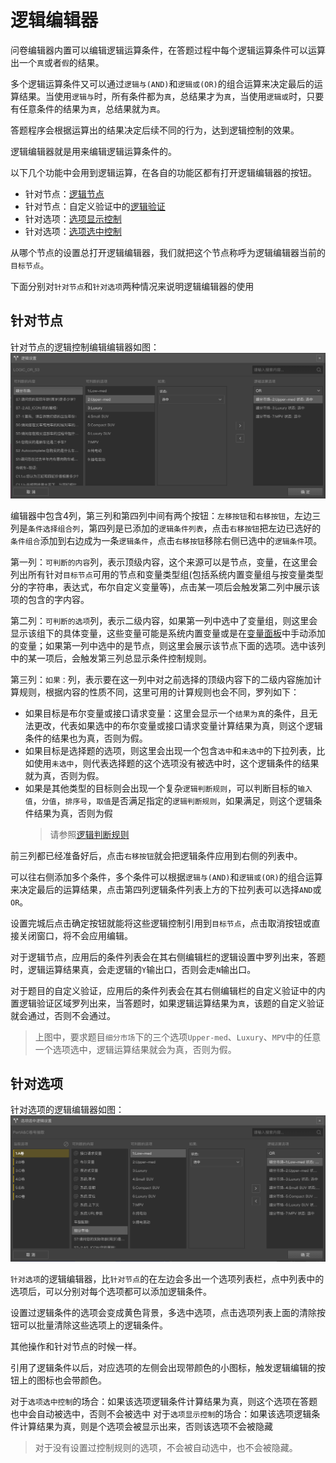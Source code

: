 # 逻辑编辑器

问卷编辑器内置可以编辑逻辑运算条件，在答题过程中每个逻辑运算条件可以运算出一个`真`或者`假`的结果。

多个逻辑运算条件又可以通过`逻辑与(AND)`和`逻辑或(OR)`的组合运算来决定最后的运算结果。当使用`逻辑与`时，所有条件都为`真`，总结果才为`真`，当使用`逻辑或`时，只要有任意条件的结果为`真`，总结果就为`真`。

答题程序会根据运算出的结果决定后续不同的行为，达到逻辑控制的效果。

逻辑编辑器就是用来编辑逻辑运算条件的。

以下几个功能中会用到逻辑运算，在各自的功能区都有打开逻辑编辑器的按钮。
+ 针对节点：[逻辑节点](../nodes/logic.md)
+ 针对节点：自定义验证中的[逻辑验证](../node-setting/custom-validation.md#内置逻辑验证)
+ 针对选项：[选项显示控制](./opt-display.md)
+ 针对选项：[选项选中控制](./opt-auto-select.md)

从哪个节点的设置总打开逻辑编辑器，我们就把这个节点称呼为逻辑编辑器当前的`目标节点`。

下面分别对`针对节点`和`针对选项`两种情况来说明逻辑编辑器的使用

## 针对节点
针对节点的逻辑控制编辑编辑器如图：
<img src='./images/node-logic.png'>

编辑器中包含4列，第三列和第四列中间有两个按钮：`左移按钮`和`右移按钮`，左边三列是`条件选择组合列`，第四列是已添加的`逻辑条件列表`，点击`右移按钮`把左边已选好的`条件组合`添加到右边成为一条`逻辑条件`，点击`右移按钮`移除右侧已选中的`逻辑条件`项。

第一列：`可判断的内容`列，表示顶级内容，这个来源可以是节点，变量，在这里会列出所有针对`目标节点`可用的节点和变量类型组(包括系统内置变量组与按变量类型分的字符串，表达式，布尔自定义变量等)，点击某一项后会触发第二列中展示该项的包含的字内容。

第二列：`可判断的选项`列，表示二级内容，如果第一列中选中了变量组，则这里会显示该组下的具体变量，这些变量可能是系统内置变量或是在[变量面板](../layout/toolbar.md#自定义变量)中手动添加的变量；如果第一列中选中的是节点，则这里会展示该节点下面的选项。选中该列中的某一项后，会触发第三列总显示条件控制规则。

第三列：`如果：`列，表示要在这一列中对之前选择的顶级内容下的二级内容施加计算规则，根据内容的性质不同，这里可用的计算规则也会不同，罗列如下：
+ 如果目标是布尔变量或接口请求变量：这里会显示一个`结果为真`的条件，且无法更改，代表如果选中的布尔变量或接口请求变量计算结果为真，则这个逻辑条件的结果也为真，否则为假。
+ 如果目标是选择题的选项，则这里会出现一个包含`选中`和`未选中`的下拉列表，比如使用`未选中`，则代表选择题的这个选项没有被选中时，这个逻辑条件的结果就为真，否则为假。
+ 如果是其他类型的目标则会出现一个复杂`逻辑判断规则`，可以判断目标的`输入值`，`分值`，`排序号`，`取值`是否满足指定的`逻辑判断规则`，如果满足，则这个逻辑条件结果为真，否则为假
  > 请参照[逻辑判断规则](./opr-rule.md)


前三列都已经准备好后，点击`右移按钮`就会把逻辑条件应用到右侧的列表中。

可以往右侧添加多个条件，多个条件可以根据`逻辑与(AND)`和`逻辑或(OR)`的组合运算来决定最后的运算结果，点击第四列逻辑条件列表上方的下拉列表可以选择`AND`或`OR`。

设置完城后点击确定按钮就能将这些逻辑控制引用到`目标节点`，点击取消按钮或直接关闭窗口，将不会应用编辑。

对于逻辑节点，应用后的条件列表会在其右侧编辑栏的逻辑设置中罗列出来，答题时，逻辑运算结果真，会走逻辑的`Y`输出口，否则会走`N`输出口。

对于题目的自定义验证，应用后的条件列表会在其右侧编辑栏的自定义验证中的内置逻辑验证区域罗列出来，当答题时，如果逻辑运算结果为`真`，该题的自定义验证就会通过，否则不会通过。

> 上图中，要求题目`细分市场`下的三个选项`Upper-med`、`Luxury`、`MPV`中的任意一个选项选中，逻辑运算结果就会为真，否则为假。

## 针对选项
针对选项的逻辑编辑器如图：
<img src='./images/option-logic.png'>

`针对选项`的逻辑编辑器，比`针对节点`的在左边会多出一个选项列表栏，点中列表中的选项后，可以分别对每个选项都可以添加逻辑条件。

设置过逻辑条件的选项会变成黄色背景，多选中选项，点击选项列表上面的清除按钮可以批量清除这些选项上的逻辑条件。

其他操作和针对节点的时候一样。

引用了逻辑条件以后，对应选项的左侧会出现带颜色的小图标，触发逻辑编辑的按钮上的图标也会带颜色。

对于`选项选中控制`的场合：如果该选项逻辑条件计算结果为真，则这个选项在答题也中会自动被选中，否则不会被选中
对于`选项显示控制`的场合：如果该选项逻辑条件计算结果为真，则是个选项会被显示出来，否则该选项不会被隐藏

> 对于没有设置过控制规则的选项，不会被自动选中，也不会被隐藏。